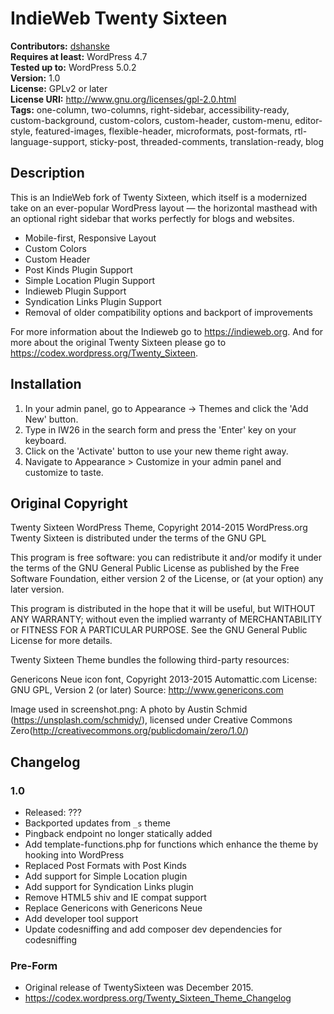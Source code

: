# IndieWeb Twenty Sixteen #
**Contributors:** [dshanske](https://profiles.wordpress.org/dshanske)  
**Requires at least:** WordPress 4.7  
**Tested up to:** WordPress 5.0.2  
**Version:** 1.0  
**License:** GPLv2 or later  
**License URI:** http://www.gnu.org/licenses/gpl-2.0.html  
**Tags:** one-column, two-columns, right-sidebar, accessibility-ready, custom-background, custom-colors, custom-header, custom-menu, editor-style, featured-images, flexible-header, microformats, post-formats, rtl-language-support, sticky-post, threaded-comments, translation-ready, blog  

## Description ##
This is an IndieWeb fork of Twenty Sixteen, which itself is a modernized take on an ever-popular WordPress layout — the horizontal masthead with an optional right sidebar that works perfectly for blogs and websites.

* Mobile-first, Responsive Layout
* Custom Colors
* Custom Header
* Post Kinds Plugin Support
* Simple Location Plugin Support
* Indieweb Plugin Support
* Syndication Links Plugin Support
* Removal of older compatibility options and backport of improvements


For more information about the Indieweb go to https://indieweb.org. And for more about the original Twenty Sixteen please 
go to https://codex.wordpress.org/Twenty_Sixteen.

## Installation ##

1. In your admin panel, go to Appearance -> Themes and click the 'Add New' button.
2. Type in IW26 in the search form and press the 'Enter' key on your keyboard.
3. Click on the 'Activate' button to use your new theme right away.
5. Navigate to Appearance > Customize in your admin panel and customize to taste.

## Original Copyright ##

Twenty Sixteen WordPress Theme, Copyright 2014-2015 WordPress.org
Twenty Sixteen is distributed under the terms of the GNU GPL

This program is free software: you can redistribute it and/or modify
it under the terms of the GNU General Public License as published by
the Free Software Foundation, either version 2 of the License, or
(at your option) any later version.

This program is distributed in the hope that it will be useful,
but WITHOUT ANY WARRANTY; without even the implied warranty of
MERCHANTABILITY or FITNESS FOR A PARTICULAR PURPOSE. See the
GNU General Public License for more details.

Twenty Sixteen Theme bundles the following third-party resources:

Genericons Neue icon font, Copyright 2013-2015 Automattic.com
License: GNU GPL, Version 2 (or later)
Source: http://www.genericons.com

Image used in screenshot.png: A photo by Austin Schmid (https://unsplash.com/schmidy/), licensed under Creative Commons Zero(http://creativecommons.org/publicdomain/zero/1.0/)

## Changelog ##


### 1.0 ###
* Released: ???
* Backported updates from `_s` theme
* Pingback endpoint no longer statically added
* Add template-functions.php for functions which enhance the theme by hooking into WordPress
* Replaced Post Formats with Post Kinds
* Add support for Simple Location plugin
* Add support for Syndication Links plugin
* Remove HTML5 shiv and IE compat support
* Replace Genericons with Genericons Neue
* Add developer tool support
* Update codesniffing and add composer dev dependencies for codesniffing

### Pre-Form ###
* Original release of TwentySixteen was December 2015.
* https://codex.wordpress.org/Twenty_Sixteen_Theme_Changelog
